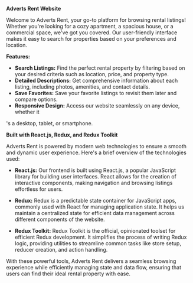 **Adverts Rent Website**

Welcome to Adverts Rent, your go-to platform for browsing rental listings!
Whether you're looking for a cozy apartment, a spacious house, or a commercial
space, we've got you covered. Our user-friendly interface makes it easy to
search for properties based on your preferences and location.

**Features:**

- **Search Listings:** Find the perfect rental property by filtering based on
  your desired criteria such as location, price, and property type.
- **Detailed Descriptions:** Get comprehensive information about each listing,
  including photos, amenities, and contact details.
- **Save Favorites:** Save your favorite listings to revisit them later and
  compare options.
- **Responsive Design:** Access our website seamlessly on any device, whether it

's a desktop, tablet, or smartphone.

**Built with React.js, Redux, and Redux Toolkit**

Adverts Rent is powered by modern web technologies to ensure a smooth and
dynamic user experience. Here's a brief overview of the technologies used:

- **React.js:** Our frontend is built using React.js, a popular JavaScript
  library for building user interfaces. React allows for the creation of
  interactive components, making navigation and browsing listings effortless for
  users.

- **Redux:** Redux is a predictable state container for JavaScript apps,
  commonly used with React for managing application state. It helps us maintain
  a centralized state for efficient data management across different components
  of the website.

- **Redux Toolkit:** Redux Toolkit is the official, opinionated toolset for
  efficient Redux development. It simplifies the process of writing Redux logic,
  providing utilities to streamline common tasks like store setup, reducer
  creation, and action handling.

With these powerful tools, Adverts Rent delivers a seamless browsing experience
while efficiently managing state and data flow, ensuring that users can find
their ideal rental property with ease.
